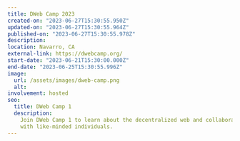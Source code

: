 ```yaml
---
title: DWeb Camp 2023
created-on: "2023-06-27T15:30:55.950Z"
updated-on: "2023-06-27T15:30:55.964Z"
published-on: "2023-06-27T15:30:55.978Z"
description:
location: Navarro, CA
external-link: https://dwebcamp.org/
start-date: "2023-06-21T15:30:00.000Z"
end-date: "2023-06-25T15:30:55.996Z"
image:
  url: /assets/images/dweb-camp.png
  alt:
involvement: hosted
seo:
  title: DWeb Camp 1
  description:
    Join DWeb Camp 1 to learn about the decentralized web and collaborate
    with like-minded individuals.
---
```

